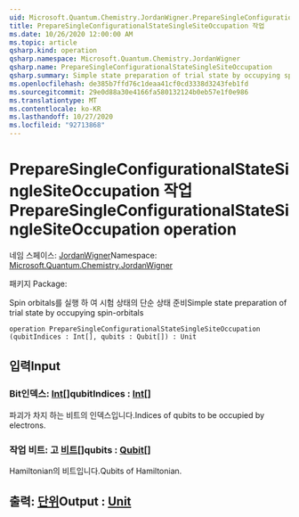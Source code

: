 ```yaml
---
uid: Microsoft.Quantum.Chemistry.JordanWigner.PrepareSingleConfigurationalStateSingleSiteOccupation
title: PrepareSingleConfigurationalStateSingleSiteOccupation 작업
ms.date: 10/26/2020 12:00:00 AM
ms.topic: article
qsharp.kind: operation
qsharp.namespace: Microsoft.Quantum.Chemistry.JordanWigner
qsharp.name: PrepareSingleConfigurationalStateSingleSiteOccupation
qsharp.summary: Simple state preparation of trial state by occupying spin-orbitals
ms.openlocfilehash: de385b7ffd76c1deaa41cf0cd3338d3243feb1fd
ms.sourcegitcommit: 29e0d88a30e4166fa580132124b0eb57e1f0e986
ms.translationtype: MT
ms.contentlocale: ko-KR
ms.lasthandoff: 10/27/2020
ms.locfileid: "92713868"
---
```

# <a name="preparesingleconfigurationalstatesinglesiteoccupation-operation"></a><span data-ttu-id="59bf9-102">PrepareSingleConfigurationalStateSingleSiteOccupation 작업</span><span class="sxs-lookup"><span data-stu-id="59bf9-102">PrepareSingleConfigurationalStateSingleSiteOccupation operation</span></span>

<span data-ttu-id="59bf9-103">네임 스페이스: [JordanWigner](xref:Microsoft.Quantum.Chemistry.JordanWigner)</span><span class="sxs-lookup"><span data-stu-id="59bf9-103">Namespace: [Microsoft.Quantum.Chemistry.JordanWigner](xref:Microsoft.Quantum.Chemistry.JordanWigner)</span></span>

<span data-ttu-id="59bf9-104">패키지 [](https://nuget.org/packages/)</span><span class="sxs-lookup"><span data-stu-id="59bf9-104">Package: [](https://nuget.org/packages/)</span></span>


<span data-ttu-id="59bf9-105">Spin orbitals를 실행 하 여 시험 상태의 단순 상태 준비</span><span class="sxs-lookup"><span data-stu-id="59bf9-105">Simple state preparation of trial state by occupying spin-orbitals</span></span>

```qsharp
operation PrepareSingleConfigurationalStateSingleSiteOccupation (qubitIndices : Int[], qubits : Qubit[]) : Unit
```


## <a name="input"></a><span data-ttu-id="59bf9-106">입력</span><span class="sxs-lookup"><span data-stu-id="59bf9-106">Input</span></span>

### <a name="qubitindices--int"></a><span data-ttu-id="59bf9-107">Bit인덱스: [Int](xref:microsoft.quantum.lang-ref.int)[]</span><span class="sxs-lookup"><span data-stu-id="59bf9-107">qubitIndices : [Int](xref:microsoft.quantum.lang-ref.int)[]</span></span>

<span data-ttu-id="59bf9-108">파괴가 차지 하는 비트의 인덱스입니다.</span><span class="sxs-lookup"><span data-stu-id="59bf9-108">Indices of qubits to be occupied by electrons.</span></span>


### <a name="qubits--qubit"></a><span data-ttu-id="59bf9-109">작업 비트: 고 [비트](xref:microsoft.quantum.lang-ref.qubit)[]</span><span class="sxs-lookup"><span data-stu-id="59bf9-109">qubits : [Qubit](xref:microsoft.quantum.lang-ref.qubit)[]</span></span>

<span data-ttu-id="59bf9-110">Hamiltonian의 비트입니다.</span><span class="sxs-lookup"><span data-stu-id="59bf9-110">Qubits of Hamiltonian.</span></span>



## <a name="output--unit"></a><span data-ttu-id="59bf9-111">출력: [단위](xref:microsoft.quantum.lang-ref.unit)</span><span class="sxs-lookup"><span data-stu-id="59bf9-111">Output : [Unit](xref:microsoft.quantum.lang-ref.unit)</span></span>

